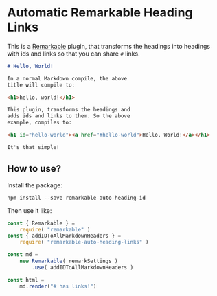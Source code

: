 
# Automatic Remarkable Heading Links

This is a [Remarkable]() plugin, that transforms the headings into headings with ids and links so that you can share `#` links.

```markdown
# Hello, World!

In a normal Markdown compile, the above
title will compile to:

<h1>hello, world!</h1>

This plugin, transforms the headings and
adds ids and links to them. So the above
example, compiles to:

<h1 id="hello-world"><a href="#hello-world">Hello, World!</a></h1>

It's that simple!
```

## How to use?
Install the package:
```
npm install --save remarkable-auto-heading-id
```

Then use it like:

```js
const { Remarkable } =
    require( "remarkable" )
const { addIDToAllMarkdownHeaders } =
    require( "remarkable-auto-heading-links" )

const md =
    new Remarkable( remarkSettings )
        .use( addIDToAllMarkdownHeaders )

const html =
    md.render("# has links!")
```